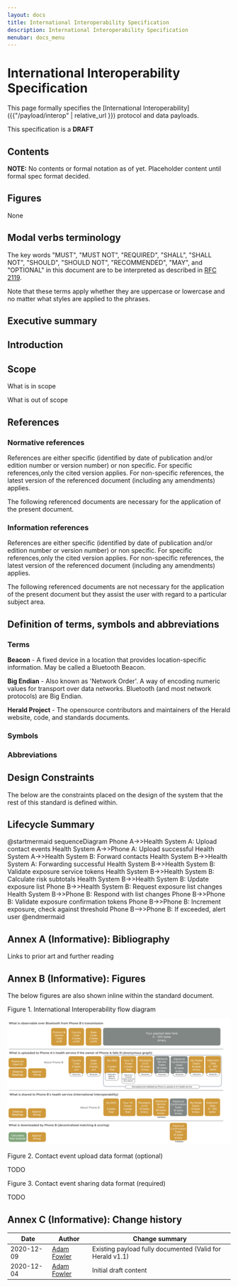 ```yaml
---
layout: docs
title: International Interoperability Specification
description: International Interoperability Specification
menubar: docs_menu
---
```


# International Interoperability Specification

This page formally specifies the [International Interoperability]({{"/payload/interop" | relative_url }})
protocol and data payloads.

This specification is a **DRAFT**


## Contents

**NOTE:** No contents or formal notation as of yet. Placeholder content until formal spec format decided.

## Figures

None

## Modal verbs terminology

The key words "MUST", "MUST NOT", "REQUIRED", "SHALL", "SHALL 
NOT", "SHOULD", "SHOULD NOT", "RECOMMENDED",  "MAY", and
"OPTIONAL" in this document are to be interpreted as described in
[RFC 2119](https://tools.ietf.org/html/rfc2119).

Note that these terms apply whether they are uppercase or lowercase
and no matter what styles are applied to the phrases.

## Executive summary

## Introduction

## Scope

What is in scope

What is out of scope

## References

### Normative references

References are either specific (identified by date of publication and/or edition number or version number) or non specific. For specific references,only the cited version applies. For non-specific references, the latest version of the referenced document (including any amendments) applies.

The following referenced documents are necessary for the application of the present document.

### Information references

References are either specific (identified by date of publication and/or edition number or version number) or non specific. For specific references,only the cited version applies. For non-specific references, the latest version of the referenced document (including any amendments) applies.

The following referenced documents are not necessary for the application of the present document but they assist the user with regard to a particular subject area.

## Definition of terms, symbols and abbreviations

### Terms

**Beacon** - A fixed device in a location that provides location-specific information. May be called a Bluetooth Beacon.

**Big Endian** - Also known as 'Network Order'. A way of encoding numeric values for transport over data networks. Bluetooth (and most network protocols) are Big Endian.

**Herald Project** - The opensource contributors and maintainers of the Herald website, code, and standards documents.

### Symbols

### Abbreviations

## Design Constraints

The below are the constraints placed on the design of the system that the rest of this standard is defined within.



## Lifecycle Summary

@startmermaid
sequenceDiagram 
  Phone A->>Health System A: Upload contact events
  Health System A->>Phone A: Upload successful
  Health System A->>Health System B: Forward contacts
  Health System B->>Health System A: Forwarding successful
  Health System B->>Health System B: Validate exposure service tokens
  Health System B->>Health System B: Calculate risk subtotals
  Health System B->>Health System B: Update exposure list
  Phone B->>Health System B: Request exposure list changes
  Health System B->>Phone B: Respond with list changes
  Phone B->>Phone B: Validate exposure confirmation tokens
  Phone B->>Phone B: Increment exposure, check against threshold
  Phone B-->>Phone B: If exceeded, alert user
@endmermaid







## Annex A (Informative): Bibliography

Links to prior art and further reading

## Annex B (Informative): Figures 

The below figures are also shown inline within the standard document.


Figure 1. International Interoperability flow diagram

![International Interoperability stages](../images/SecuredPayloadInternationalInterop.png)

Figure 2. Contact event upload data format (optional)

TODO

Figure 3. Contact event sharing data format (required)

TODO


## Annex C (Informative): Change history

|Date|Author|Change summary|
|---|---|---|
|2020-12-09|[Adam Fowler](https://github.com/adamfowleruk/)|Existing payload fully documented (Valid for Herald v1.1)|
|2020-12-04|[Adam Fowler](https://github.com/adamfowleruk/)|Initial draft content|